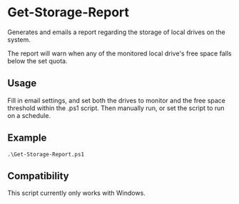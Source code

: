 # Get-Storage-Report
Generates and emails a report regarding the storage of local drives on the system.

The report will warn when any of the monitored local drive's free space falls below the set quota.

## Usage
Fill in email settings, and set both the drives to monitor and the free space threshold within the .ps1 script. Then manually run, or set the script to run on a schedule.

## Example
`.\Get-Storage-Report.ps1`

## Compatibility
This script currently only works with Windows.